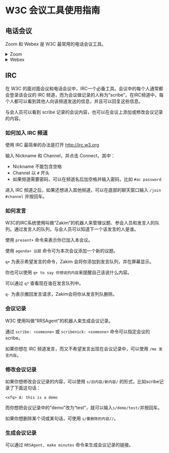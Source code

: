 # W3C 会议工具使用指南

## 电话会议

Zoom 和 Webex 是 W3C 最常用的电话会议工具。

<details>
    <summary>Zoom</summary>
    <h4>如何加入会议</h4>
    <p>可以使用以下两种方法中的一种：</p>
    <ul>
      <li>点击会议 URL 加入会议</li>
      <li>打开 Zoom app，输入会议号和密码加入会议</li>
    </ul>
    <h4>如何接入音频</h4>
    <p>加入会议后，可以使用设备语音通过互联网链接音频。</p>
    <h4>如何使用同声传译</h4>
    <p>一部分英文会议会包含中英同传，不同的会议可能会使用不同的同传工具，以下介绍 Zoom 自带的语言翻译功能：</p>
    <ul>
      <li>接入 Zoom 线上会议，点击会议界面「更多」或「翻译」选择相应的语言频道。</li>
      <li>「中文」频道可用于收听口译员音频（英文讲者 -> 中文翻译）；口译员不传达中文讲者原始音频，如需在此频道收听中文讲者原始音频，请点击开启「原始音频」；「英文」频道同理。</li>
      <li>「中英双语」参会者可选择不接入翻译频道，仅连接原始音频的公共频道。</li>
      <li>如需参与讨论，请在 Zoom 界面点击「取消静音」进行发言。</li>
    </ul>
</details>

<details>
    <summary>Webex</summary>
    <h4>如何加入会议</h4>
    <p>可以使用以下两种方法中的一种：</p>
    <ul>
      <li>点击会议 URL 加入会议</li>
      <li>打开 Webex app，输入会议号和密码加入会议</li>
    </ul>
    <h4>如何接入音频</h4>
    <p>加入会议后，可以使用以下三种方法中的一种来接入音频：</p>
    <ul>
      <li>呼叫我的电话（推荐）</li>
      <li>直接使用网络连接音频（推荐）</li>
      <li>我将拨入电话会议系统（不推荐，此方式为国际长途接入）</li>
    </ul>
</details>

## IRC

在 W3C 的面对面会议和电话会议中，IRC一个必备工具。会议中的每个人通常都会登录该会议的 IRC 频道，而为会议做记录的人称为“scribe”。在IRC频道中，每个人都可以看到其他人向该频道发送的信息，并且可以回复这些信息。

与会人员可以看到 scribe 记录的会议内容，也可以在会议上添加或修改会议记录的内容。

### 如何加入 IRC 频道

使用 IRC 最简单的办法是打开 http://irc.w3.org

输入 Nickname 和 Channel，并点击 Connect，其中：

* Nickname 不能包含空格
* Channel 以 `#` 开头
* 如果频道需要密码，可以在频道名后加空格并输入密码，比如 `#ac password`

进入 IRC 频道之后，如果还想进入其他频道，可以在底部的聊天窗口输入 `/join #channel` 并按回车。

### 如何发言

W3C的IRC系统使用叫做“Zakim”的机器人来管理议题、参会人员和发言人的队列。通过发言人的队列，与会人员可以知道下一个该发言的人是谁。

使用 `present+` 命令来表示你已加入本会议。

使用 `agenda+ 议题` 命令可为本次会议添加一个新的议题。

`q+` 为表示希望发言的命令，Zakim 会将你添加到发言队列，并在屏幕显示。

你也可以使用 `q+ to say 你想说的内容`来提醒自己该说什么内容。

可以通过 `q?` 查看现在谁在发言队列中。

`q-` 为表示撤回发言请求，Zakim会将你从发言列队删除。

### 会议记录

W3C 使用叫做“RRSAgent”的机器人来生成会议记录。

通过 `scribe: <someone>` 或 `scribenick: <someone>` 命令可以指定会议的scribe。

如果你想在 IRC 频道发言，而又不希望发言出现在会议记录中，可以使用 `/me 发言内容`。

### 修改会议记录

如果你想修改会议记录的内容，可以使用 `s/旧内容/新内容/` 的形式，比如scribe记录了下面这句话：

```
<xfq> A: this is a demo
```

而你想把会议记录中的“demo”改为“test”，就可以输入`s/demo/test/`并按回车。

如果你想删除某个词或某句话，可使用 `s/要删除的内容//`。

### 生成会议记录

可以通过 `RRSAgent, make minutes` 命令来生成会议记录的链接。
